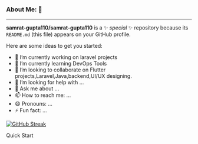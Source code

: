### About Me: 👋
<hr></hr>

**samrat-gupta110/samrat-gupta110** is a ✨ _special_ ✨ repository because its `README.md` (this file) appears on your GitHub profile.

Here are some ideas to get you started:

- 🔭 I’m currently working on laravel projects
- 🌱 I’m currently learning DevOps Tools
- 👯 I’m looking to collaborate on Flutter projects,Laravel,Java,backend,UI/UX designing.
- 🤔 I’m looking for help with ...
- 💬 Ask me about ...
- 📫 How to reach me: ...
- 😄 Pronouns: ...
- ⚡ Fun fact: ...

[![GitHub Streak](https://streak-stats.demolab.com?user=samrat-gupta110&theme=tokyonight-duo)](https://git.io/streak-stats)

Quick Start
